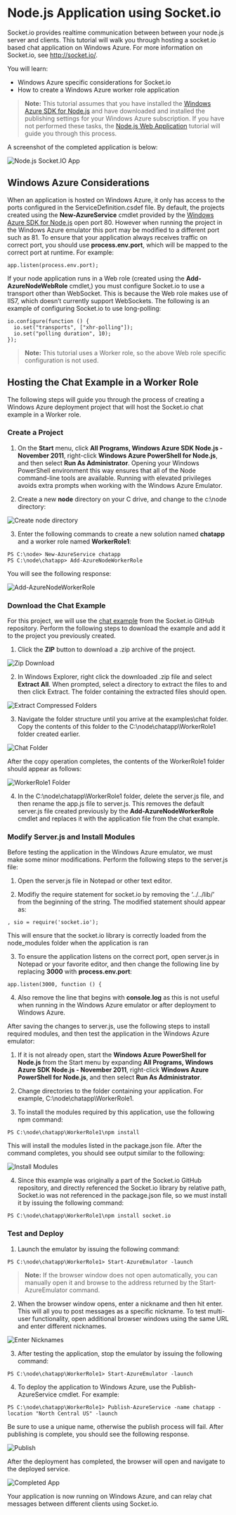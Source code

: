 # Node.js Application using Socket.io
 
Socket.io provides realtime communication between between your node.js server and clients. This tutorial will walk you through hosting a socket.io based chat application on Windows Azure. For more information on Socket.io, see http://socket.io/.
 
You will learn:
 * Windows Azure specific considerations for Socket.io
 * How to create a Windows Azure worker role application
 
> **Note:** This tutorial assumes that you have installed the [Windows Azure SDK for Node.js](https://www.windowsazure.com/en-us/develop/nodejs/) and have downloaded and installed the publishing settings for your Windows Azure subscription. If you have not performed these tasks, the [Node.js Web Application](https://www.windowsazure.com/en-us/develop/nodejs/tutorials/getting-started/) tutorial will guide you through this process.
 
A screenshot of the completed application is below:
 
![Node.js Socket.IO App](https://github.com/microsoft-dpe/Node.js-Application-using-Socket.io/blob/master/images/dev-nodejs-socketio-10.png?raw=true)

## Windows Azure Considerations
 
When an application is hosted on Windows Azure, it only has access to the ports configured in the ServiceDefinition.csdef file. By default, the projects created using the **New-AzureService** cmdlet provided by the [Windows Azure SDK for Node.js](https://www.windowsazure.com/en-us/develop/nodejs/) open port 80. However when running the project in the Windows Azure emulator this port may be modified to a different port such as 81. To ensure that your application always receives traffic on correct port, you should use **process.env.port**, which will be mapped to the correct port at runtime. For example:

```
app.listen(process.env.port);
```

If your node application runs in a Web role (created using the **Add-AzureNodeWebRole** cmdlet,) you must configure Socket.io to use a transport other than WebSocket. This is because the Web role makes use of IIS7, which doesn’t currently support WebSockets. The following is an example of configuring Socket.io to use long-polling:

```
io.configure(function () {
  io.set("transports", ["xhr-polling"]);
  io.set("polling duration", 10);
}); 
```

> **Note:** This tutorial uses a Worker role, so the above Web role specific configuration is not used.
 
## Hosting the Chat Example in a Worker Role
 
The following steps will guide you through the process of creating a Windows Azure deployment project that will host the Socket.io chat example in a Worker role.
 
### Create a Project
1. On the **Start** menu, click __All Programs, Windows Azure SDK Node.js - November 2011__, right-click **Windows Azure PowerShell for Node.js**, and then select **Run As Administrator**. Opening your Windows PowerShell environment this way ensures that all of the Node command-line tools are available. Running with elevated privileges avoids extra prompts when working with the Windows Azure Emulator.
 
2. Create a new **node** directory on your C drive, and change to the c:\node directory:
 
![Create node directory](https://github.com/microsoft-dpe/Node.js-Application-using-Socket.io/blob/master/images/dev-nodejs-getting-started-6.png?raw=true)

3. Enter the following commands to create a new solution named **chatapp** and a worker role named **WorkerRole1**:

```
PS C:\node> New-AzureService chatapp
PS C:\node\chatapp> Add-AzureNodeWorkerRole
```

You will see the following response:

![Add-AzureNodeWorkerRole](https://github.com/microsoft-dpe/Node.js-Application-using-Socket.io/blob/master/images/dev-nodejs-socketio-1.png?raw=true)

### Download the Chat Example
 
For this project, we will use the [chat example](https://github.com/LearnBoost/socket.io/tree/master/examples/chat) from the Socket.io GitHub repository. Perform the following steps to download the example and add it to the project you previously created.

1. Click the **ZIP** button to download a .zip archive of the project.

![Zip Download](https://github.com/microsoft-dpe/Node.js-Application-using-Socket.io/blob/master/images/dev-nodejs-socketio-2.png?raw=true)

2. In Windows Explorer, right click the downloaded .zip file and select **Extract All**. When prompted, select a directory to extract the files to and then click Extract. The folder containing the extracted files should open.

![Extract Compressed Folders](imagess/dev-nodejs-socketio-3.png)
 
3. Navigate the folder structure until you arrive at the examples\chat folder. Copy the contents of this folder to the C:\node\chatapp\WorkerRole1 folder created earlier.

![Chat Folder](https://github.com/microsoft-dpe/Node.js-Application-using-Socket.io/blob/master/images/dev-nodejs-socketio-4.png?raw=true)

After the copy operation completes, the contents of the WorkerRole1 folder should appear as follows:

![WorkerRole1 Folder](https://github.com/microsoft-dpe/Node.js-Application-using-Socket.io/blob/master/images/dev-nodejs-socketio-5.png?raw=true)
 
4. In the C:\node\chatapp\WorkerRole1 folder, delete the server.js file, and then rename the app.js file to server.js. This removes the default server.js file created previously by the **Add-AzureNodeWorkerRole** cmdlet and replaces it with the application file from the chat example.
 
### Modify Server.js and Install Modules
 
Before testing the application in the Windows Azure emulator, we must make some minor modifications. Perform the following steps to the server.js file:

1. Open the server.js file in Notepad or other text editor.
 
2. Modifiy the require statement for socket.io by removing the ‘../../lib/’ from the beginning of the string. The modified statement should appear as:

``` 
, sio = require('socket.io'); 
```

This will ensure that the socket.io library is correctly loaded from the node_modules folder when the application is ran
 
3. To ensure the application listens on the correct port, open server.js in Notepad or your favorite editor, and then change the following line by replacing **3000** with **process.env.port**:

```
app.listen(3000, function () { 
```

4. Also remove the line that begins with **console.log** as this is not useful when running in the Windows Azure emulator or after deployment to Windows Azure.
 

After saving the changes to server.js, use the following steps to install required modules, and then test the application in the Windows Azure emulator:

1. If it is not already open, start the **Windows Azure PowerShell for Node.js** from the Start menu by expanding **All Programs, Windows Azure SDK Node.js - November 2011**, right-click **Windows Azure PowerShell for Node.js**, and then select **Run As Administrator**.
 
2. Change directories to the folder containing your application. For example, C:\node\chatapp\WorkerRole1.
 
3. To install the modules required by this application, use the following npm command:

```
PS C:\node\chatapp\WorkerRole1\npm install
```

This will install the modules listed in the package.json file. After the command completes, you should see output similar to the following:

![Install Modules](https://github.com/microsoft-dpe/Node.js-Application-using-Socket.io/blob/master/images/dev-nodejs-socketio-7.png?raw=true)
 
4. Since this example was originally a part of the Socket.io GitHub repository, and directly referenced the Socket.io library by relative path, Socket.io was not referenced in the package.json file, so we must install it by issuing the following command:

```
PS C:\node\chatapp\WorkerRole1\npm install socket.io 
```

### Test and Deploy

1. Launch the emulator by issuing the following command:

```
PS C:\node\chatapp\WorkerRole1> Start-AzureEmulator -launch
```

> **Note:** If the browser window does not open automatically, you can manually open it and browse to the address returned by the Start-AzureEmulator command.
 
2. When the browser window opens, enter a nickname and then hit enter. This will all you to post messages as a specific nickname. To test multi-user functionality, open additional browser windows using the same URL and enter different nicknames.

![Enter Nicknames](https://github.com/microsoft-dpe/Node.js-Application-using-Socket.io/blob/master/images/dev-nodejs-socketio-8.png?raw=true)
 
3. After testing the application, stop the emulator by issuing the following command:

```
PS C:\node\chatapp\WorkerRole1> Start-AzureEmulator -launch
```

4. To deploy the application to Windows Azure, use the Publish-AzureService cmdlet. For example:

```
PS C:\node\chatapp\WorkerRole1> Publish-AzureService -name chatapp -location "North Central US" -launch
```

Be sure to use a unique name, otherwise the publish process will fail. After publishing is complete, you should see the following response.

![Publish](https://github.com/microsoft-dpe/Node.js-Application-using-Socket.io/blob/master/images/dev-nodejs-socketio-9.png?raw=true)

After the deployment has completed, the browser will open and navigate to the deployed service.

![Completed App](https://github.com/microsoft-dpe/Node.js-Application-using-Socket.io/blob/master/images/dev-nodejs-socketio-10.png?raw=true)

Your application is now running on Windows Azure, and can relay chat messages between different clients using Socket.io.
